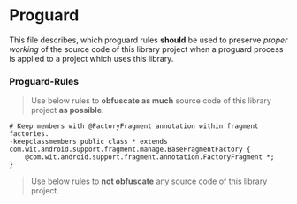 Proguard
===============

This file describes, which proguard rules **should** be used to preserve *proper working* of the
source code of this library project when a proguard process is applied to a project which uses this 
library.

### Proguard-Rules ###

> Use below rules to **obfuscate as much** source code of this library project **as possible**.

    # Keep members with @FactoryFragment annotation within fragment factories.
    -keepclassmembers public class * extends com.wit.android.support.fragment.manage.BaseFragmentFactory {
        @com.wit.android.support.fragment.annotation.FactoryFragment *;
    }

> Use below rules to **not obfuscate** any source code of this library project.

